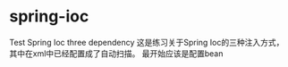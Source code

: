 # spring-ioc
Test Spring Ioc three dependency
这是练习关于Spring Ioc的三种注入方式，其中在xml中已经配置成了自动扫描。
最开始应该是配置bean
